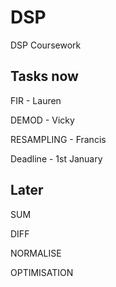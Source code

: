 # DSP
DSP Coursework

## Tasks now
FIR - Lauren

DEMOD - Vicky

RESAMPLING - Francis

Deadline - 1st January

## Later
SUM

DIFF

NORMALISE

OPTIMISATION
